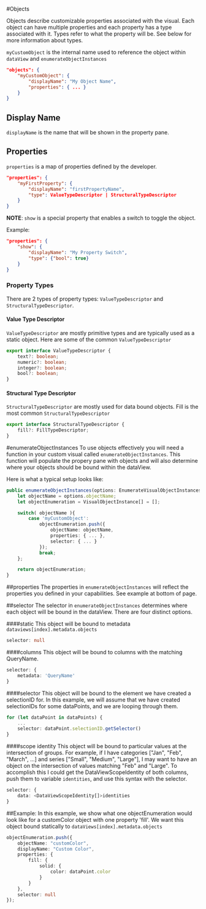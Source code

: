 #Objects

Objects describe customizable properties associated with the visual.
Each object can have multiple properties and each property has a type associated with it.
Types refer to what the property will be. See below for more information about types.

`myCustomObject` is the internal name used to reference the object within `dataView` and `enumerateObjectInstances`

```json
"objects": {
    "myCustomObject": {
        "displayName": "My Object Name",
        "properties": { ... }
    }
}
```

## Display Name
`displayName` is the name that will be shown in the property pane.

## Properties
`properties` is a map of properties defined by the developer.

```json
"properties": {
    "myFirstProperty": {
        "displayName": "firstPropertyName",
        "type": ValueTypeDescriptor | StructuralTypeDescriptor
    }
}
```

**NOTE**: `show` is a special property that enables a switch to toggle the object.

Example:

```json
"properties": {
    "show": {
        "displayName": "My Property Switch",
        "type": {"bool": true}
    }
}
```

### Property Types

There are 2 types of property types: `ValueTypeDescriptor` and `StructuralTypeDescriptor`.

#### Value Type Descriptor
`ValueTypeDescriptor` are mostly primitive types and are typically used as a static object.
Here are some of the common `ValueTypeDescriptor`

```typescript
export interface ValueTypeDescriptor {
    text?: boolean;
    numeric?: boolean;
    integer?: boolean;
    bool?: boolean;
}
```

#### Structural Type Descriptor
`StructuralTypeDescriptor` are mostly used for data bound objects.
Fill is the most common `StructuralTypeDescriptor`

```typescript
export interface StructuralTypeDescriptor {
    fill?: FillTypeDescriptor;
}
```

#enumerateObjectInstances
To use objects effectively you will need a function in your custom visual called `enumerateObjectInstances`. This function will populate the propery pane with objects and will also determine where your objects should be bound within the dataView.  

Here is what a typical setup looks like:
```typescript
public enumerateObjectInstances(options: EnumerateVisualObjectInstancesOptions): VisualObjectInstanceEnumeration{
    let objectName = options.objectName;
    let objectEnumeration = VisualObjectInstance[] = [];

    switch( objectName ){
        case 'myCustomObject':
            objectEnumeration.push({
                objectName: objectName,
                properties: { ... },
                selector: { ... }
            });
            break;
    };

    return objectEnumeration;
}
```

##properties
The properties in `enumerateObjectInstances` will reflect the properties you defined in your capabilities. See example at bottom of page. 

##selector
The selector in `enumerateObjectInstances` determines where each object will be bound in the dataView. There are four distinct options. 

####static 
This object will be bound to metadata `dataviews[index].metadata.objects`
```typescript
selector: null 
```
####columns 
This object will be bound to columns with the matching QueryName. 
```typescript
selector: {
    metadata: 'QueryName'
}
```
####selector 
This object will be bound to the element we have created a selectionID for. In this example, we will assume that we have created selectionIDs for some dataPoints, and we are looping through them.

```typescript
for (let dataPoint in dataPoints) {
    ...
    selector: dataPoint.selectionID.getSelector()
}
```
####scope identity 
This object will be bound to particular values at the intersection of groups. For example, if I have categories ["Jan", "Feb", "March", ...] and series ["Small", "Medium", "Large"], I may want to have an object on the intersection of values matching "Feb" and "Large". To accomplish this I could get the DataViewScopeIdentity of both columns, push them to variable `identities`, and use this syntax with the selector.
```typescript
selector: {
    data: <DataViewScopeIdentity[]>identities
}
```

##Example:
In this example, we show what one objectEnumeration would look like for a customColor object with one property 'fill'. We want this object bound statically to `dataViews[index].metadata.objects`
```typescript
objectEnumeration.push({
    objectName: "customColor",
    displayName: "Custom Color",
    properties: {
        fill: {
            solid: {
                color: dataPoint.color
            }
        }
    },
    selector: null
});
```
